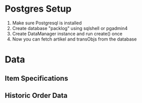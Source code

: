 
# Postgres Setup

1. Make sure Postgresql is installed
2. Create database "packlog" using sqlshell or pgadmin4
3. Create DataManager instance and run create() once
4. Now you can fetch artikel and transObjs from the database




# Data

## Item Specifications

## Historic Order Data